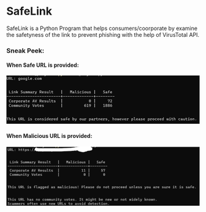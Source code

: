 # SafeLink
SafeLink is a Python Program that helps consumers/coorporate by examine the safetyness of the link to prevent phishing with the help of VirusTotal API.

### Sneak Peek:
#### When Safe URL is provided:
![alt text](image-1.png)

#### When Malicious URL is provided:
![alt text](image.png)